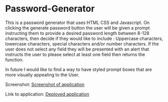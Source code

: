 # Password-Generator
This is a password generator that uses HTML CSS and Javascript. On clicking the generate password button the user will be given a prompt instructing them to provide a desired password length between 8-128 characters, then decide if they would like to include : Uppercase characters, lowercase characters, special characters and/or number characters. If the user does not select any field they will be presented with an alert that instructs the user to please select at least one field then returns the function.

In future I would like to find a way to have styled prompt boxes that are more visually appealing to the User.

Screenshot:
[Screenshot of application](<assets/images/Password Generator.jpg>)

Link to application:
[Deployed application](https://wormlippedstrombie.github.io/Password-Generator/)
